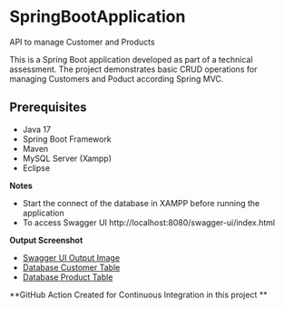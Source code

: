 # SpringBootApplication
API to manage Customer and Products

This is a Spring Boot application developed as part of a technical assessment. The project demonstrates basic CRUD operations for managing Customers and Poduct according Spring MVC.

## Prerequisites
- Java 17
- Spring Boot Framework
- Maven
- MySQL Server (Xampp)
- Eclipse

**Notes**
- Start the connect of the database in XAMPP before running the application
- To access Swagger UI 
http://localhost:8080/swagger-ui/index.html

**Output Screenshot**
- [Swagger UI Output Image](https://github.com/user-attachments/assets/051fa47f-35f7-43a3-9242-b07b6f7d29e0)
- [Database Customer Table](https://github.com/user-attachments/assets/e05417cb-5b52-47ca-91e4-24de4c49011c)
- [Database Product Table](https://github.com/user-attachments/assets/cfd43ccd-fe7c-455f-95e1-42f0bf9d2a38)

**GitHub Action Created for Continuous Integration in this project
**
